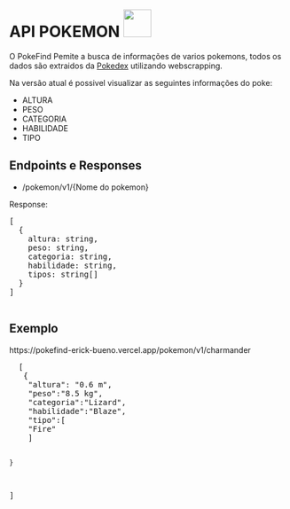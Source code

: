 <h1> API POKEMON <img src="https://imagensemoldes.com.br/wp-content/uploads/2020/04/Pokebola-Pok%C3%A9mon-PNG-1024x1022.png" width="50px" /> </h1>

</p> O PokeFind Pemite a busca de informações de varios pokemons, todos os dados são extraidos da <a href="https://www.pokemon.com/br/pokedex/">Pokedex</a> utilizando webscrapping.

</p> Na versão atual é possivel visualizar as seguintes informações do poke:</p>
<ul>
  <li>ALTURA</li>
  <li>PESO</li>
  <li>CATEGORIA</li>
  <li>HABILIDADE</li>
  <li>TIPO</li>
</ul>

<h2>Endpoints e Responses</h2>
<ul>
  <li>/pokemon/v1/{Nome do pokemon}</li>
</ul>

 <p>Response:</p>
 <pre>
[
  {
    altura: string,
    peso: string,
    categoria: string,
    habilidade: string,
    tipos: string[]
  }
]
 </pre>
 
 <h2>Exemplo</h2>
 <p>https://pokefind-erick-bueno.vercel.app/pokemon/v1/charmander<p>
  <pre>
  [
   {
    "altura": "0.6 m",
    "peso":"8.5 kg",
    "categoria":"Lizard",
    "habilidade":"Blaze",
    "tipo":[
    "Fire"
    ]
   
    }
]
  </pre>
 
